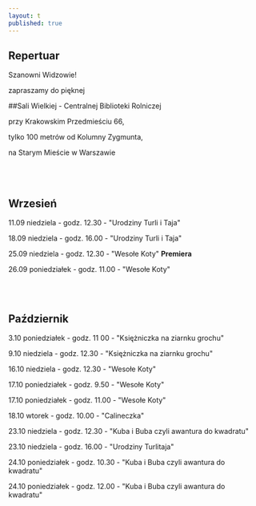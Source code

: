 ```yaml
---
layout: t
published: true
---
```
















## Repertuar  


Szanowni Widzowie!

zapraszamy do pięknej 

##Sali Wielkiej - Centralnej Biblioteki Rolniczej

przy Krakowskim Przedmieściu 66,

tylko 100 metrów od Kolumny Zygmunta, 

na Starym Mieście w Warszawie
<br /><br /><br /><br /> 



## Wrzesień

11.09 niedziela - godz. 12.30 - "Urodziny Turli i Taja"

18.09 niedziela - godz. 16.00 - "Urodziny Turli i Taja"

25.09 niedziela - godz. 12.30 - "Wesołe Koty" ****Premiera****

26.09 poniedziałek - godz. 11.00 - "Wesołe Koty"

<br /><br />

## Październik

3.10 poniedziałek - godz. 11 00 - "Księżniczka na ziarnku grochu"

9.10 niedziela - godz. 12.30 - "Księżniczka na ziarnku grochu"

16.10 niedziela - godz. 12.30 - "Wesołe Koty"

17.10 poniedziałek - godz. 9.50 - "Wesołe Koty"

17.10 poniedziałek - godz. 11.00 - "Wesołe Koty"

18.10 wtorek - godz. 10.00 - "Calineczka"

23.10 niedziela - godz. 12.30 - "Kuba i Buba czyli awantura do kwadratu"

23.10 niedziela - godz. 16.00 - "Urodziny Turlitaja"

24.10 poniedziałek - godz. 10.30 - "Kuba i Buba czyli awantura do kwadratu"

24.10 poniedziałek - godz. 12.00 - "Kuba i Buba czyli awantura do kwadratu"
